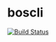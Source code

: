 boscli
======

[![Build Status](https://travis-ci.org/eferro/boscli.png)](https://travis-ci.org/eferro/boscli)
